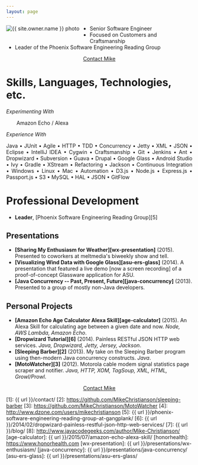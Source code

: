 ```yaml
---
layout: page
---
```

<a href="/contact/"><img src="{{ url }}/images/{{ site.owner.avatar }}" alt="{{ site.owner.name }} photo" class="author-photo" style="float: left; margin-right: 2em; margin-bottom: 2em;"></a>

* Senior Software Engineer
* Focused on Customers and Craftsmanship
* Leader of the Phoenix Software Engineering Reading Group

<div style="clear: left;"><div style="text-align: center;"><a href="/contact/" class="btn" style="width: 25%;">Contact Mike</a></div></div>

# Skills, Languages, Technologies, etc.

<!-- *Currently Working With* -->

*Experimenting With*

<p style="text-align: justify; margin-left: 2em;">Amazon Echo / Alexa</p>

<!-- *Recently Used* -->

*Experience With*

<p style="text-align: justify;">Java &bullet; JUnit &bullet; Agile &bullet; HTTP &bullet; TDD &bullet; Concurrency &bullet; Jetty &bullet; XML &bullet; JSON &bullet; Eclipse &bullet; IntelliJ IDEA &bullet; Cygwin &bullet; Craftsmanship &bullet; Git &bullet; Jenkins &bullet; Ant &bullet; Dropwizard &bullet; Subversion &bullet; Guava &bullet; Drupal &bullet; Google Glass &bullet; Android Studio &bullet; Ivy &bullet; Gradle &bullet; XStream &bullet; Refactoring &bullet; Jackson &bullet; Continuous Integration &bullet; Windows &bullet; Linux &bullet; Mac &bullet; Automation &bullet; D3.js &bullet; Node.js &bullet; Express.js &bullet; Passport.js &bullet; S3 &bullet; MySQL &bullet; HAL &bullet; JSON &bullet; GitFlow</p>

# Professional Development

* **Leader**, [Phoenix Software Engineering Reading Group][5]

<!--
## Writing
* **[Professional Blog][7]**
* **[DZone.com Contributor][4]**
* **[JavaCodeGeeks Contributor][8]**
 -->

## Presentations
* **[Sharing My Enthusiasm for Weather][wx-presentation]** (2015). Presented to coworkers at meltmedia's biweekly show and tell.
* **[Visualizing Wind Data with Google Glass][asu-ers-glass]** (2014). A presentation that featured a live demo [now a screen recording] of a proof-of-concept Glassware application for ASU.
* **[Java Concurrency -- Past, Present, Future][java-concurrency]** (2013). Presented to a group of mostly non-Java developers.

## Personal Projects
* **[Amazon Echo Age Calculator Alexa Skill][age-calculator]** (2015). An Alexa Skill for calculating age between a given date and now. *Node, AWS Lambda, Amazon Echo*.
* **[Dropwizard Tutorial][6]** (2014). Painless RESTful JSON HTTP web services. *Java, Dropwizard, Jetty, Jersey, Jackson*.
* **[Sleeping Barber][2]** (2013). My take on the Sleeping Barber program using then-modern Java concurrency constructs. *Java*.
* **[MotoWatcher][3]** (2012). Motorola cable modem signal statistics page scraper and notifier. *Java, HTTP, XOM, TagSoup, XML, HTML, Growl/Prowl*.

<div style="clear: left;"><div style="text-align: center;"><a href="/contact/" class="btn" style="width: 25%;">Contact Mike</a></div></div>

[1]: {{ url }}/contact/
[2]: https://github.com/MikeChristianson/sleeping-barber
[3]: https://github.com/MikeChristianson/MotoWatcher
[4]: http://www.dzone.com/users/mikechristianson
[5]: {{ url }}/phoenix-software-engineering-reading-group-at-gangplank/
[6]: {{ url }}/2014/02/dropwizard-painless-restful-json-http-web-services/
[7]: {{ url }}/blog/
[8]: http://www.javacodegeeks.com/author/Mike-Christianson/
[age-calculator]: {{ url }}/2015/07/amazon-echo-alexa-skill/
[honorhealth]: https://www.honorhealth.com
[wx-presentation]: {{ url }}/presentations/wx-enthusiasm/
[java-concurrency]: {{ url }}/presentations/java-concurrency/
[asu-ers-glass]: {{ url }}/presentations/asu-ers-glass/
